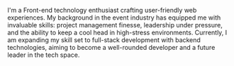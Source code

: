 I'm a Front-end technology enthusiast crafting user-friendly web experiences. My background in the event industry has equipped me with invaluable skills: project management finesse, leadership under pressure, and the ability to keep a cool head in high-stress environments. Currently, I am expanding my skill set to full-stack development with backend technologies, aiming to become a well-rounded developer and a future leader in the tech space.
